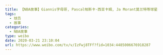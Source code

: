 ```yaml
---
title: 【NBA故事】Giannis字母哥, Pascal帕斯卡·西亚卡姆, Ja Morant莫兰特等球星号码背后的惊人故事 ！
tags:
  - 球员
  - 故事
categories:
  - NBA故事
type: weibo
date: 2020-03-21 23:10:04
url: https://www.weibo.com/tv/v/IzFwj8TFf?fid=1034:4485006676918287
---
```


<!-- more -->